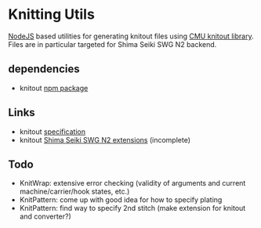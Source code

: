 # Knitting Utils

[NodeJS](https://nodejs.org/en/) based utilities for generating knitout files using [CMU knitout library](https://textiles-lab.github.io/posts/2017/11/27/kout1/). Files are in particular targeted for Shima Seiki SWG N2 backend.

## dependencies

- knitout [npm package](https://www.npmjs.com/package/knitout)

## Links

- knitout [specification](https://textiles-lab.github.io/knitout/knitout.html)
- knitout [Shima Seiki SWG N2 extensions](https://textiles-lab.github.io/knitout/extensions.html) (incomplete)

## Todo

- KnitWrap: extensive error checking (validity of arguments and current machine/carrier/hook states, etc.)
- KnitPattern: come up with good idea for how to specify plating
- KnitPattern: find way to specify 2nd stitch (make extension for knitout and converter?)

